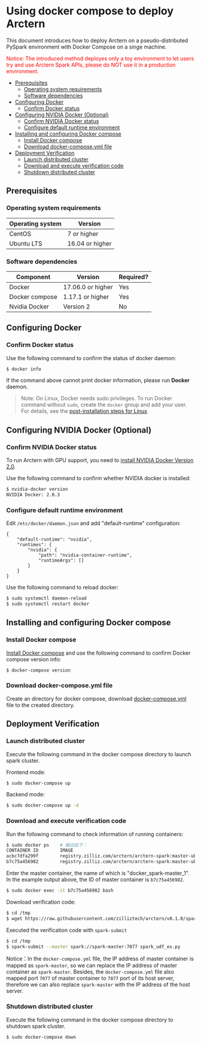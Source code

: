 # Using docker compose to deploy Arctern

This document introduces how to deploy Arctern on a pseudo-distributed PySpark environment with Docker Compose on a singe machine. 

<span style="color:red">Notice: The introduced method deployes only a toy environment to let users try and use Arctern Spark APIs, please do NOT use it in a production environment.</span>

<!-- TOC -->

- [Prerequisites](#prerequisites)
    - [Operating system requirements](#operating-system-requirements)
    - [Software dependencies](#software-dependencies)
- [Configuring Docker](#configuring-docker)
    - [Confirm Docker status](#confirm-docker-status)
- [Configuring NVIDIA Docker (Optional)](#configuring-nvidia-docker-optional)
    - [Confirm NVIDIA Docker status](#confirm-nvidia-docker-status)
    - [Configure default runtime environment](#configure-default-runtime-environment)
- [Installing and configuring Docker compose](#installing-and-configuring-docker-compose)
    - [Install Docker compose](#install-docker-compose)
    - [Download docker-compose.yml file](#download-docker-composeyml-file)
- [Deployment Verification](#deployment-verification)
    - [Launch distributed cluster](#launch-distributed-cluster)
    - [Download and execute verification code](#download-and-execute-verification-code)
    - [Shutdown distributed cluster](#shutdown-distributed-cluster)

<!-- /TOC -->

## Prerequisites

### Operating system requirements

| Operating system   | Version  |
| ---------- | ------------ |
| CentOS     | 7 or higher      |
| Ubuntu LTS | 16.04 or higher  |

### Software dependencies

| Component        | Version          | Required?  |
| ----------     | ------------ | ----- |
| Docker         | 17.06.0 or higher| Yes  |
| Docker compose | 1.17.1 or higher | Yes  |
| Nvidia Docker  | Version 2    | No  |

## Configuring Docker

### Confirm Docker status

Use the following command to confirm the status of docker daemon:

```bash
$ docker info
```

If the command above cannot print docker information, please run **Docker** daemon.

> Note: On Linux, Docker needs sudo privileges. To run Docker command without `sudo`, create the `docker` group and add your user. For details, see the [post-installation steps for Linux](https://docs.docker.com/install/linux/linux-postinstall/).


## Configuring NVIDIA Docker (Optional)

### Confirm NVIDIA Docker status

To run Arctern with GPU support, you need to [install NVIDIA Docker Version 2.0](https://github.com/nvidia/nvidia-docker/wiki/Installation-(version-2.0)).

Use the following command to confirm whether NVIDIA docker is installed:

```bash
$ nvidia-docker version
NVIDIA Docker: 2.0.3
```

### Configure default runtime environment

Edit `/etc/docker/daemon.json` and add  "default-runtime" configuration:

```
{
    "default-runtime": "nvidia",
    "runtimes": {
        "nvidia": {
            "path": "nvidia-container-runtime",
            "runtimeArgs": []
        }
    }
}
```
Use the following command to reload docker:

```bash
$ sudo systemctl daemon-reload
$ sudo systemctl restart docker
```

## Installing and configuring Docker compose


### Install Docker compose
[Install Docker compose](https://docs.docker.com/compose/install/) and use the following command to confirm Docker compose version info:

```bash
$ docker-compose version
```

### Download docker-compose.yml file

Create an directory for docker compose, download [docker-compose.yml](https://raw.githubusercontent.com/zilliztech/arctern-docs/master/scripts/docker-compose.yml) file to the created directory. 

## Deployment Verification

### Launch distributed cluster

Execute the following command in the docker compose directory to launch spark cluster.

Frontend mode:
```bash
$ sudo docker-compose up
```

Backend mode:
```bash
$ sudo docker-compose up -d
```

### Download and execute verification code

Run the following command to check information of running containers:

```bash
$ sudo docker ps    # 输出如下：
CONTAINER ID        IMAGE                                                                  COMMAND                  CREATED             STATUS              PORTS                                            NAMES
acbc7dfa299f        registry.zilliz.com/arctern/arctern-spark:master-ubuntu18.04-release   "/entrypoint.sh /run…"   About an hour ago   Up About an hour                                                     docker_spark-worker_1
b7c75a456982        registry.zilliz.com/arctern/arctern-spark:master-ubuntu18.04-release   "/entrypoint.sh /run…"   About an hour ago   Up About an hour    0.0.0.0:7077->7077/tcp, 0.0.0.0:8080->8080/tcp   docker_spark-master_1
```

Enter the master container, the name of which is "docker_spark-master_1". In the example output above, the ID of master container is `b7c75a456982`.

```bash
$ sudo docker exec -it b7c75a456982 bash
```

Download verification code:

```bash
$ cd /tmp
$ wget https://raw.githubusercontent.com/zilliztech/arctern/v0.1.0/spark/pyspark/examples/gis/spark_udf_ex.py
```

Executed the verification code with `spark-submit`
```bash
$ cd /tmp
$ spark-submit --master spark://spark-master:7077 spark_udf_ex.py
```

Notice：In the `docker-compose.yml` file, the IP address of master container is mapped as `spark-master`, so we can replace the IP address of master container as `spark-master`. Besides, the `docker-compose.yml` file also mapped port `7077` of master container to `7077` port of its host server, therefore we can also replace `spark-master` with the IP address of the host server.

### Shutdown distributed cluster

Execute the following command in the docker compose directory to shutdown spark cluster.

```bash
$ sudo docker-compose down
```
